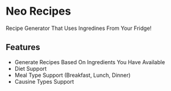 
# Neo Recipes

Recipe Generator That Uses Ingredines From Your Fridge!



## Features

- Generate Recipes Based On Ingredients You Have Available
- Diet Support
- Meal Type Support (Breakfast, Lunch, Dinner)
- Causine Types Support

